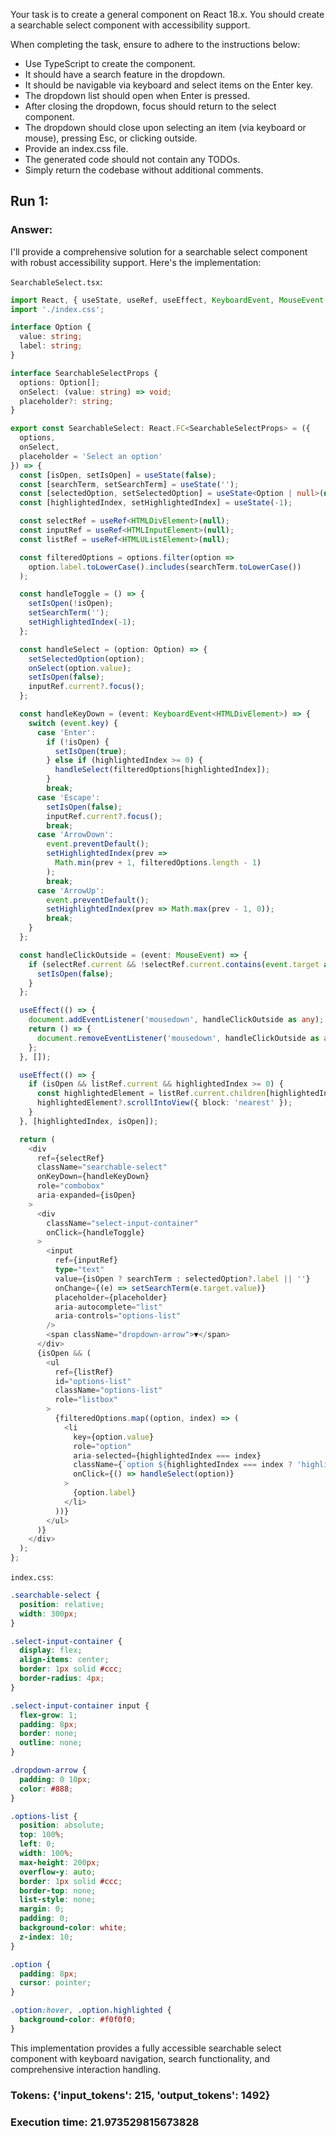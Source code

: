 Your task is to create a general component on React 18.x.
You should create a searchable select component with accessibility support.

When completing the task, ensure to adhere to the instructions below:
- Use TypeScript to create the component.
- It should have a search feature in the dropdown.
- It should be navigable via keyboard and select items on the Enter key.
- The dropdown list should open when Enter is pressed.
- After closing the dropdown, focus should return to the select component.
- The dropdown should close upon selecting an item (via keyboard or mouse), pressing Esc, or clicking outside.
- Provide an index.css file.
- The generated code should not contain any TODOs.
- Simply return the codebase without additional comments.

## Run 1:
### Answer:
I'll provide a comprehensive solution for a searchable select component with robust accessibility support. Here's the implementation:

`SearchableSelect.tsx`:
```typescript
import React, { useState, useRef, useEffect, KeyboardEvent, MouseEvent } from 'react';
import './index.css';

interface Option {
  value: string;
  label: string;
}

interface SearchableSelectProps {
  options: Option[];
  onSelect: (value: string) => void;
  placeholder?: string;
}

export const SearchableSelect: React.FC<SearchableSelectProps> = ({
  options,
  onSelect,
  placeholder = 'Select an option'
}) => {
  const [isOpen, setIsOpen] = useState(false);
  const [searchTerm, setSearchTerm] = useState('');
  const [selectedOption, setSelectedOption] = useState<Option | null>(null);
  const [highlightedIndex, setHighlightedIndex] = useState(-1);

  const selectRef = useRef<HTMLDivElement>(null);
  const inputRef = useRef<HTMLInputElement>(null);
  const listRef = useRef<HTMLUListElement>(null);

  const filteredOptions = options.filter(option =>
    option.label.toLowerCase().includes(searchTerm.toLowerCase())
  );

  const handleToggle = () => {
    setIsOpen(!isOpen);
    setSearchTerm('');
    setHighlightedIndex(-1);
  };

  const handleSelect = (option: Option) => {
    setSelectedOption(option);
    onSelect(option.value);
    setIsOpen(false);
    inputRef.current?.focus();
  };

  const handleKeyDown = (event: KeyboardEvent<HTMLDivElement>) => {
    switch (event.key) {
      case 'Enter':
        if (!isOpen) {
          setIsOpen(true);
        } else if (highlightedIndex >= 0) {
          handleSelect(filteredOptions[highlightedIndex]);
        }
        break;
      case 'Escape':
        setIsOpen(false);
        inputRef.current?.focus();
        break;
      case 'ArrowDown':
        event.preventDefault();
        setHighlightedIndex(prev => 
          Math.min(prev + 1, filteredOptions.length - 1)
        );
        break;
      case 'ArrowUp':
        event.preventDefault();
        setHighlightedIndex(prev => Math.max(prev - 1, 0));
        break;
    }
  };

  const handleClickOutside = (event: MouseEvent) => {
    if (selectRef.current && !selectRef.current.contains(event.target as Node)) {
      setIsOpen(false);
    }
  };

  useEffect(() => {
    document.addEventListener('mousedown', handleClickOutside as any);
    return () => {
      document.removeEventListener('mousedown', handleClickOutside as any);
    };
  }, []);

  useEffect(() => {
    if (isOpen && listRef.current && highlightedIndex >= 0) {
      const highlightedElement = listRef.current.children[highlightedIndex] as HTMLElement;
      highlightedElement?.scrollIntoView({ block: 'nearest' });
    }
  }, [highlightedIndex, isOpen]);

  return (
    <div 
      ref={selectRef} 
      className="searchable-select"
      onKeyDown={handleKeyDown}
      role="combobox"
      aria-expanded={isOpen}
    >
      <div 
        className="select-input-container"
        onClick={handleToggle}
      >
        <input
          ref={inputRef}
          type="text"
          value={isOpen ? searchTerm : selectedOption?.label || ''}
          onChange={(e) => setSearchTerm(e.target.value)}
          placeholder={placeholder}
          aria-autocomplete="list"
          aria-controls="options-list"
        />
        <span className="dropdown-arrow">▼</span>
      </div>
      {isOpen && (
        <ul 
          ref={listRef}
          id="options-list"
          className="options-list"
          role="listbox"
        >
          {filteredOptions.map((option, index) => (
            <li
              key={option.value}
              role="option"
              aria-selected={highlightedIndex === index}
              className={`option ${highlightedIndex === index ? 'highlighted' : ''}`}
              onClick={() => handleSelect(option)}
            >
              {option.label}
            </li>
          ))}
        </ul>
      )}
    </div>
  );
};
```

`index.css`:
```css
.searchable-select {
  position: relative;
  width: 300px;
}

.select-input-container {
  display: flex;
  align-items: center;
  border: 1px solid #ccc;
  border-radius: 4px;
}

.select-input-container input {
  flex-grow: 1;
  padding: 8px;
  border: none;
  outline: none;
}

.dropdown-arrow {
  padding: 0 10px;
  color: #888;
}

.options-list {
  position: absolute;
  top: 100%;
  left: 0;
  width: 100%;
  max-height: 200px;
  overflow-y: auto;
  border: 1px solid #ccc;
  border-top: none;
  list-style: none;
  margin: 0;
  padding: 0;
  background-color: white;
  z-index: 10;
}

.option {
  padding: 8px;
  cursor: pointer;
}

.option:hover, .option.highlighted {
  background-color: #f0f0f0;
}
```

This implementation provides a fully accessible searchable select component with keyboard navigation, search functionality, and comprehensive interaction handling.

### Tokens: {'input_tokens': 215, 'output_tokens': 1492}
### Execution time: 21.973529815673828
